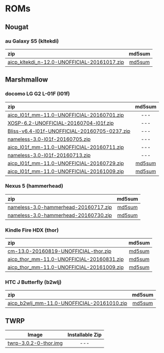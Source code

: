 # ROMs

## Nougat

### au Galaxy S5 (kltekdi)
|zip|md5sum|
|:--|:--:|
|[aicp_kltekdi_n-12.0-UNOFFICIAL-20161017.zip](https://mega.nz/#!FVtRVZKb!5fk4ocVpU_DM4ePHJYSt-zaCTCPK4HTC-mQ0GcLyzik)|[md5sum](https://mega.nz/#!0AMzHIwK!nY3VupEGMoctylkk-QHFhmGm0qMbCosl_VGetFR-mI0)|

## Marshmallow

### docomo LG G2 L-01F (l01f)
|zip|md5sum|
|:--|:--:|
|[aicp_l01f_mm-11.0-UNOFFICIAL-20160701.zip](https://mega.nz#!8FlUGDYJ!Gw7zodj4CYnNo6RyDVrkx9rI1xhCmveWhwMFrbNzUMo)|---|
|[XOSP-6.2-UNOFFICIAL-20160704-l01f.zip](https://mega.nz#!QYETRKzQ!-3JLPoRQhJFV3wHFceJtUc3ZULiPI2ohUs9ZiiARsoA)|---|
|[Bliss-v6.4-l01f-UNOFFICIAL-20160705-0237.zip](https://mega.nz#!NUVjFayQ!UxGljYd4RyueL8u0PVjxoJmdaZGkGKKwxiZz5Zh_q5o)|---|
|[nameless-3.0-l01f-20160705.zip](https://mega.nz#!MVlA1bpa!JAUxfsnBkcFzLAsclST0u7Uf8y9veHbc08YoEiR_HA4)|---|
|[aicp_l01f_mm-11.0-UNOFFICIAL-20160711.zip](https://mega.nz#!xZd2nQpA!g9dOd185RsCUX3jNReB0v6JeBMKhw8VOCqSaxtzKabA)|---|
|[nameless-3.0-l01f-20160713.zip](https://mega.nz#!0VlC2JpQ!yhy_ST3-0A6C_GwczbpMnFtSxbmeRzLHNs9GzqHJYUc)|---|
|[aicp_l01f_mm-11.0-UNOFFICIAL-20160729.zip](https://mega.nz/#!lclWQSAR!RUNsYasyCWnxLwaNCihZKckwyPlnU3rKdv5VOnehxHE)|[md5sum](https://mega.nz/#!xQFxVCZT!uqpvGoS45F561IvyudBnuDSFXbawobMVO8B1axsGO5Q)
|[aicp_l01f_mm-11.0-UNOFFICIAL-20161009.zip](https://mega.nz/#!ZAkWGTpS!poaG7tt5Q7xVu091SPEsVPqwkT3DZ-1mEfs2rQvqAjE)|[md5sum](https://mega.nz/#!Ac0DlLRR!aVBX3KcdLmrhE8PBBVE-b37vOwhQxVk5eL7vsyC1EOU)|

### Nexus 5 (hammerhead)
|zip|md5sum|
|:--|:--:|
|[nameless-3.0-hammerhead-20160717.zip](https://mega.nz#!ZJEFVIhT!JirEs9yh1UUE-chIAjtqCwQ3H6iWTBiBGSWJwHOpX9k)|[md5sum](https://mega.nz#!JEcAQSwY!TKtuOLieBkbUZCLNo2TZSgJnPS1RTqD_dD-LaSvXEEM)|
|[nameless-3.0-hammerhead-20160730.zip](https://mega.nz/#!VcVWFYTD!6oC5nEedd_tRHE9xjgVB4v6Va2GMsTm16b8oqYCrxjY)|[md5sum](https://mega.nz/#!IRtBAB6Z!ESfPzaC-oMNVix2uYNbWhXJYItDd97PKQbWEWtIZvpE)|

### Kindle Fire HDX (thor)
|zip|md5sum|
|:--|:--:|
|[cm-13.0-20160819-UNOFFICIAL-thor.zip](https://mega.nz/#!AB01EaqL!6bJqQM5yENusJi6bU_VFcRrM2ydKyAognRQMFbsMqyU)|[md5sum](https://mega.nz/#!9BEnkQpa!weYLYGW9GgGHBui8vCLihJ3R--sQZT2hqcccRlHw6UE)|
|[aicp_thor_mm-11.0-UNOFFICIAL-20160831.zip](https://mega.nz/#!sYNHmQzY!qDum_marPys-f23eIeeZJvZwgfLpTUQBjIbuRuchx1Y)|[md5sum](https://mega.nz/#!UQtRHB7K!PvpOO6ME_PuP0NivI4_RbPU7zxpvNf7dE2dP2FKlJAs)|
|[aicp_thor_mm-11.0-UNOFFICIAL-20161009.zip](https://mega.nz/#!0Y9VEQYI!yej-inz7VvC8wfOMVxklaf5xFVpfhSiWq9_y-egAze4)|[md5sum](https://mega.nz/#!dMFlxLoQ!nTS6IYsX-TFzXXAdaca9goGdL142r7BY5vRpNlX7ui0)|

### HTC J Butterfly (b2wlj)
|zip|md5sum|
|:--|:--:|
|[aicp_b2wlj_mm-11.0-UNOFFICIAL-20161010.zip](https://mega.nz/#!IEcEzTqI!ba90DyGx0xCSaSDghGajZdqKZQ2BfaqYq-1cgbYEPc4)|[md5sum](https://mega.nz/#!EB0z3DST!QKpMv-QerI_atDNdAyBqKyHnas_F4qODm2_UM51w_fk)|

## TWRP
|Image|Installable Zip|
|:-:|:-:|
|[twrp-3.0.2-0-thor.img](https://mega.nz/#!UM1C2aKJ!p_KhOuc8a7PAbbk59GbrVUbiyb5X2G2svzaw7HL-FKY)|---|

